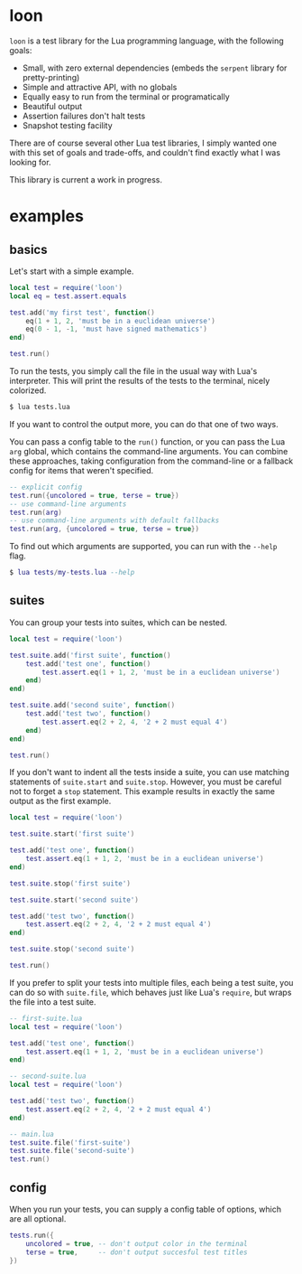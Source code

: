 # loon

`loon` is a test library for the Lua programming language, with the following goals:

- Small, with zero external dependencies (embeds the `serpent` library for pretty-printing)
- Simple and attractive API, with no globals
- Equally easy to run from the terminal or programatically
- Beautiful output
- Assertion failures don't halt tests
- Snapshot testing facility

There are of course several other Lua test libraries, I simply wanted one with this
set of goals and trade-offs, and couldn't find exactly what I was looking for.

This library is current a work in progress.

# examples

## basics

Let's start with a simple example.

```lua
local test = require('loon')
local eq = test.assert.equals

test.add('my first test', function()
    eq(1 + 1, 2, 'must be in a euclidean universe')
    eq(0 - 1, -1, 'must have signed mathematics')
end)

test.run()
```

To run the tests, you simply call the file in the usual way with Lua's interpreter.
This will print the results of the tests to the terminal, nicely colorized.

```sh
$ lua tests.lua
```

If you want to control the output more, you can do that one of two ways.

You can pass a config table to the `run()` function, or you can pass the
Lua `arg` global, which contains the command-line arguments. You can combine
these approaches, taking configuration from the command-line or a fallback
config for items that weren't specified.

``` lua
-- explicit config
test.run({uncolored = true, terse = true})
-- use command-line arguments
test.run(arg)
-- use command-line arguments with default fallbacks
test.run(arg, {uncolored = true, terse = true})
```

To find out which arguments are supported, you can run with the `--help` flag.

```lua
$ lua tests/my-tests.lua --help

```

## suites

You can group your tests into suites, which can be nested.

```lua
local test = require('loon')

test.suite.add('first suite', function()
    test.add('test one', function()
        test.assert.eq(1 + 1, 2, 'must be in a euclidean universe')
    end)
end)

test.suite.add('second suite', function()
    test.add('test two', function()
        test.assert.eq(2 + 2, 4, '2 + 2 must equal 4')
    end)
end)

test.run()
```

If you don't want to indent all the tests inside a suite, you can use matching statements
of `suite.start` and `suite.stop`. However, you must be careful not to forget a `stop` statement.
This example results in exactly the same output as the first example.

```lua
local test = require('loon')

test.suite.start('first suite')

test.add('test one', function()
    test.assert.eq(1 + 1, 2, 'must be in a euclidean universe')
end)

test.suite.stop('first suite')

test.suite.start('second suite')

test.add('test two', function()
    test.assert.eq(2 + 2, 4, '2 + 2 must equal 4')
end)

test.suite.stop('second suite')

test.run()
```

If you prefer to split your tests into multiple files, each being a test suite, you can do so with `suite.file`,
which behaves just like Lua's `require`, but wraps the file into a test suite.

```lua
-- first-suite.lua
local test = require('loon')

test.add('test one', function()
    test.assert.eq(1 + 1, 2, 'must be in a euclidean universe')
end)

-- second-suite.lua
local test = require('loon')

test.add('test two', function()
    test.assert.eq(2 + 2, 4, '2 + 2 must equal 4')
end)

-- main.lua
test.suite.file('first-suite')
test.suite.file('second-suite')
test.run()
```

## config

When you run your tests, you can supply a config table of options, which are all optional.

```lua
tests.run({
    uncolored = true, -- don't output color in the terminal
    terse = true,     -- don't output succesful test titles
})
```
